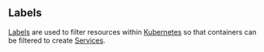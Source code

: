 ## Labels

[Labels](https://github.com/GoogleCloudPlatform/kubernetes/blob/master/DESIGN.md#labels) are used to filter resources within [Kubernetes](http://kubernetes.io) so that containers can be filtered to create [Services](services.html).